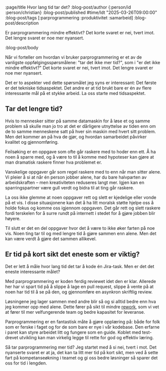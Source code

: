 :page/title Hvor lang tid tar det?
:blog-post/author {:person/id :person/christian}
:blog-post/published #time/ldt "2025-03-26T09:00:00"
:blog-post/tags [:parprogrammering :produktivitet :samarbeid]
:blog-post/description

Er parprogrammering mindre effektivt? Det korte svaret er nei, tvert imot. Det
lengre svaret er noe mer nyansert.

:blog-post/body

Når vi forteller om hvordan vi bruker parprogrammering er et av de vanligste
oppfølgingsspørsmålene: "tar det ikke mer tid?", som i "er det ikke mindre
effektivt?" Det korte svaret er nei, tvert imot. Det lengre svaret er noe mer
nyansert.

Det er to aspekter ved dette spørsmålet jeg syns er interessant: Det første er
det tekniske tidsaspektet. Det andre er at tid brukt bare er én av flere
interessante mål på et stykke arbeid. La oss starte med tidsaspektet.

## Tar det lengre tid?

Hvis to mennesker sitter på samme datamaskin for å løse et og samme problem så
skulle man jo tro at det er dårligere utnyttelse av tiden enn om de to samme
menneskene satt på hver sin maskin med hvert sitt problem. Men det kommer an på
hva de gjør, og hvordan samarbeidet påvirker kvalitet og gjennomføring.

Feilsøking er en oppgave som ofte går raskere med to hoder enn ett. Å ha noen å
sparre med, og å være to til å komme med hypoteser kan gjøre at man dramatisk
raskere finner hva problemet er.

Vanskelige oppgaver går som regel raskere med to enn når man sitter alene. Vi
pleier å si at når én person jobber alene, har du bare halvparten av
arbeidskraften – men kreativiteten reduseres langt mer. Igjen kan en
sparringspartner være gull verdt og bidra til at ting går raskere.

La oss ikke glemme at noen oppgaver rett og slett er kjedelige eller vonde på et
vis. I disse situasjonene kan det å ha litt moralsk støtte hjelpe oss å holde
fokus og komme oss igjennom oppgaven. Det går rett og slett raskere fordi
terskelen for å surre rundt på internett i stedet for å gjøre jobben blir
høyere.

Til slutt er det en del oppgaver hvor det å være to ikke øker farten på noe vis.
Noen ting tar til og med lengre tid å gjøre sammen enn alene. Men det kan være
verdt å gjøre det sammen allikevel.

## Er tid på kort sikt det eneste som er viktig?

Det er lett å måle hvor lang tid det tar å kode én Jira-task. Men er det det
eneste interessante målet?

Med parprogrammering er koden ferdig reviewet idet den er klar. Allerede her har
vi spart tid på å slippe å lage en pull request, slippe å vente på at noen har
tid til å se på den, og gjennomføre en asynkron skriftlig review.

Løsningene jeg lager sammen med andre blir så og si alltid bedre enn hva jeg
kommer opp med alene. Dette fører på sikt til mindre
[rework](https://dora.dev/capabilities/well-being/#rework), som vi vet at fører
til mer velfungerende team og bedre kapasitet for leveranse.

Parprogrammering er en fantastisk måte å gjøre opplæring på: både for folk som
er ferske i faget og for de som bare er nye i vår kodebase. Den erfarne i paret
kan styre arbeidet litt og fungere som en guide. Koblet med test-drevet
utvikling kan man virkelig legge til rette for god og effektiv læring.

Så tar parprogrammering mer tid? Jeg startet med å si nei, tvert i mot. Det
nyanserte svaret er at ja, det kan ta litt mer tid på kort sikt, men ved å sette
fart på kompetanseøkning i teamet og gi oss bedre løsninger så sparer det oss
for tid i lengden.
